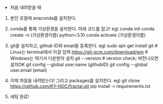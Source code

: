* 처음 내려받을 때
1. 본인 로컬에 anaconda를 설치한다.
   
2. conda를 통해 가상환경을 설치한다. 아래 코드를 참고!
   eg)
   conda init
   conda create -n (가상환경이름) python=3.10
   conda activate (가상환경이름)
   
3. git을 설치하고, github ID와 email을 등록한다.
   eg)
   sudo apt-get install git    # Linux는 terminal에서 이걸 입력
   https://git-scm.com/download/win    # Windows는 여기서 다운받아 설치
   git --version    # version check; 버전나오면 설치OK
   git config --global user.name (githubID)
   git config --global user.email (email)
   
4. 이제 파일을 내려받는다! 그리고 packages를 설치한다.
   eg)
   git clone https://github.com/KY-HDC/fractal.git
   pip install -r requirements.txt

5. 세팅 완료!

